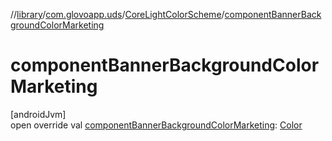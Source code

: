 //[library](../../../index.md)/[com.glovoapp.uds](../index.md)/[CoreLightColorScheme](index.md)/[componentBannerBackgroundColorMarketing](component-banner-background-color-marketing.md)

# componentBannerBackgroundColorMarketing

[androidJvm]\
open override val [componentBannerBackgroundColorMarketing](component-banner-background-color-marketing.md): [Color](https://developer.android.com/reference/kotlin/androidx/compose/ui/graphics/Color.html)
